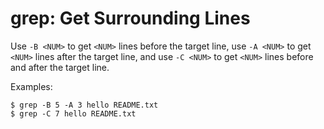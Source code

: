 # grep: Get Surrounding Lines

Use `-B <NUM>` to get `<NUM>` lines before the target line, use `-A <NUM>` to get `<NUM>` lines after the target line, and use `-C <NUM>` to get `<NUM>` lines before and after the target line.

Examples:

  ```console
$ grep -B 5 -A 3 hello README.txt
$ grep -C 7 hello README.txt
  ```
